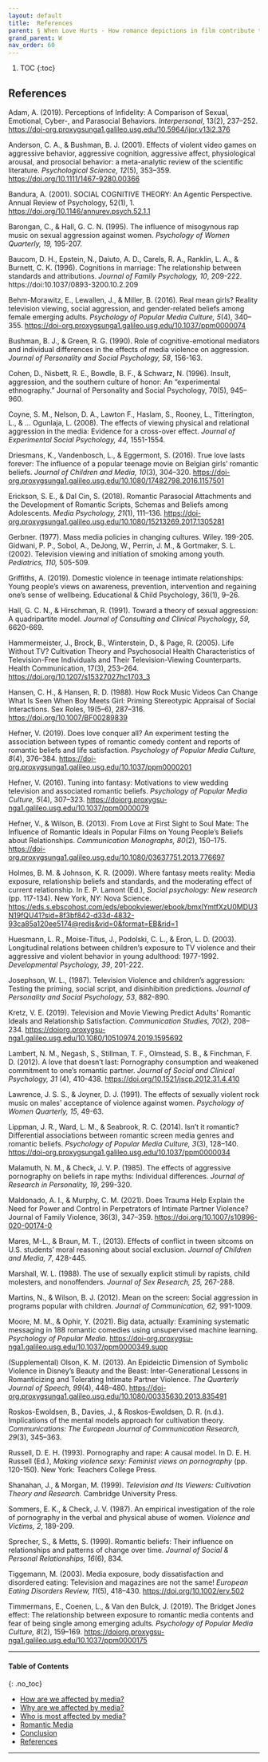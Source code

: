 ```yaml
---
layout: default
title:  References  
parent: § When Love Hurts - How romance depictions in film contribute to relationship abuse  
grand_parent: W 
nav_order: 60 
---
```

<style>
.dont-break-out {
  /* These are technically the same, but use both */
  overflow-wrap: break-word;
  word-wrap: break-word;

     -ms-word-break: break-all;
  /* This is the dangerous one in WebKit, as it breaks things wherever */
  word-break: break-all;
  /* Instead use this non-standard one: */
  word-break: break-word;
}

.youtube-container {
    position: relative;
    width: 100%;
    height: 0;
    padding-bottom: 56.25%;
}
.youtube-video {
    position: absolute;
    top: 0;
    left: 0;
    width: 100%;
    height: 100%;
}

</style>

<div class="dont-break-out" markdown="1">

1. TOC
{:toc}

## References
Adam, A. (2019). Perceptions of Infidelity: A Comparison of Sexual, Emotional, Cyber-, and Parasocial Behaviors. *Interpersonal*, 13(2), 237–252. https://doi-org.proxygsunga1.galileo.usg.edu/10.5964/ijpr.v13i2.376 

Anderson, C. A., & Bushman, B. J. (2001). Effects of violent video games on aggressive behavior, aggressive cognition, aggressive affect, physiological arousal, and prosocial behavior: a meta-analytic review of the scientific literature. *Psychological Science, 12*(5), 353–359. https://doi.org/10.1111/1467-9280.00366

Bandura, A. (2001). SOCIAL COGNITIVE THEORY: An Agentic Perspective. Annual Review of Psychology, 52(1), 1. https://doi.org/10.1146/annurev.psych.52.1.1 

Barongan, C., & Hall, G. C. N. (1995). The influence of misogynous rap music on sexual aggression against women. *Psychology of Women Quarterly, 19,* 195-207.

Baucom, D. H., Epstein, N., Daiuto, A. D., Carels, R. A., Ranklin, L. A., & Burnett, C. K. (1996). Cognitions in marriage: The relationship between standards and attributions. *Journal of Family Psychology, 10*, 209-222. https://doi:10.1037/0893-3200.10.2.209 

Behm-Morawitz, E., Lewallen, J., & Miller, B. (2016). Real mean girls? Reality television viewing, social aggression, and gender-related beliefs among female emerging adults. *Psychology of Popular Media Culture, 5*(4), 340–355. https://doi-org.proxygsunga1.galileo.usg.edu/10.1037/ppm0000074 

Bushman, B. J., & Green, R. G. (1990). Role of cognitive-emotional mediators and individual differences in the effects of media violence on aggression. *Journal of Personality and Social Psychology, 58*, 156-163.

Cohen, D., Nisbett, R. E., Bowdle, B. F., & Schwarz, N. (1996). Insult, aggression, and the southern culture of honor: An “experimental ethnography.” Journal of Personality and Social Psychology, 70(5), 945–960. 

Coyne, S. M., Nelson, D. A., Lawton F., Haslam, S., Rooney, L., Titterington, L., & … Ogunlaja, L. (2008). The effects of viewing physical and relational aggression in the media: Evidence for a cross-over effect. *Journal of Experimental Social Psychology, 44,* 1551-1554. 

Driesmans, K., Vandenbosch, L., & Eggermont, S. (2016). True love lasts forever: The influence of a popular teenage movie on Belgian girls’ romantic beliefs. *Journal of Children and Media, 10*(3), 304–320. https://doi-org.proxygsunga1.galileo.usg.edu/10.1080/17482798.2016.1157501 

Erickson, S. E., & Dal Cin, S. (2018). Romantic Parasocial Attachments and the Development of Romantic Scripts, Schemas and Beliefs among Adolescents. *Media Psychology, 21*(1), 111–136. https://doi-org.proxygsunga1.galileo.usg.edu/10.1080/15213269.2017.1305281 

Gerbner. (1977). Mass media policies in changing cultures. Wiley. 199-205. Gidwani, P. P., Sobol, A., DeJong, W., Perrin, J. M., & Gortmaker, S. L. (2002). Television viewing and initiation of smoking among youth. *Pediatrics, 110,* 505-509. 

Griffiths, A. (2019). Domestic violence in teenage intimate relationships: Young people’s views on awareness, prevention, intervention and regaining one’s sense of wellbeing. Educational & Child Psychology, 36(1), 9–26. 

Hall, G. C. N., & Hirschman, R. (1991). Toward a theory of sexual aggression: A quadripartite model. *Journal of Consulting and Clinical Psychology, 59,* 6620-669.

Hammermeister, J., Brock, B., Winterstein, D., & Page, R. (2005). Life Without TV? Cultivation Theory and Psychosocial Health Characteristics of Television-Free Individuals and Their Television-Viewing Counterparts. Health Communication, 17(3), 253–264. https://doi.org/10.1207/s15327027hc1703_3

Hansen, C. H., & Hansen, R. D. (1988). How Rock Music Videos Can Change What Is Seen When Boy Meets Girl: Priming Stereotypic Appraisal of Social Interactions. Sex Roles, 19(5–6), 287–316. https://doi.org/10.1007/BF00289839

Hefner, V. (2019). Does love conquer all? An experiment testing the association between types of romantic comedy content and reports of romantic beliefs and life satisfaction. *Psychology of Popular Media Culture, 8*(4), 376–384. https://doi-org.proxygsunga1.galileo.usg.edu/10.1037/ppm0000201 

Hefner, V. (2016). Tuning into fantasy: Motivations to view wedding television and associated romantic beliefs. *Psychology of Popular Media Culture, 5*(4), 307–323. https://doiorg.proxygsu-nga1.galileo.usg.edu/10.1037/ppm0000079 

Hefner, V., & Wilson, B. (2013). From Love at First Sight to Soul Mate: The Influence of Romantic Ideals in Popular Films on Young People’s Beliefs about Relationships. *Communication Monographs, 80*(2), 150–175. https://doi-org.proxygsunga1.galileo.usg.edu/10.1080/03637751.2013.776697 

Holmes, B. M. & Johnson, K. R. (2009). Where fantasy meets reality: Media exposure, relationship beliefs and standards, and the moderating effect of current relationship. In E. P. Lamont (Ed.), *Social psychology: New research* (pp. 117-134). New York, NY: Nova Science. https://eds.s.ebscohost.com/eds/ebookviewer/ebook/bmxlYmtfXzU0MDU3N19fQU41?sid=8f3bf842-d33d-4832-93ca85a120ee5174@redis&vid=0&format=EB&rid=1 

Huesmann, L. R., Moise-Titus, J., Podolski, C. L., & Eron, L. D. (2003). Longitudinal relations between children’s exposure to TV violence and their aggressive and violent behavior in young adulthood: 1977-1992. *Developmental Psychology, 39*, 201-222. 

Josephson, W. L., (1987). Television Violence and children’s aggression: Testing the priming, social script, and disinhibition predictions. *Journal of Personality and Social Psychology, 53*, 882-890. 

Kretz, V. E. (2019). Television and Movie Viewing Predict Adults’ Romantic Ideals and Relationship Satisfaction. *Communication Studies, 70*(2), 208–234. https://doiorg.proxygsu-nga1.galileo.usg.edu/10.1080/10510974.2019.1595692 

Lambert, N. M., Negash, S., Stillman, T. F., Olmstead, S. B., & Finchman, F. D. (2012). A love that doesn’t last: Pornography consumption and weakened commitment to one’s romantic partner. *Journal of Social and Clinical Psychology, 31* (4), 410-438. https://doi.org/10.1521/jscp.2012.31.4.410 

Lawrence, J. S. S., & Joyner, D. J. (1991). The effects of sexually violent rock music on males' acceptance of violence against women. *Psychology of Women Quarterly, 15*, 49-63. 

Lippman, J. R., Ward, L. M., & Seabrook, R. C. (2014). Isn’t it romantic? Differential associations between romantic screen media genres and romantic beliefs. *Psychology of Popular Media Culture, 3*(3), 128–140. https://doi-org.proxygsunga1.galileo.usg.edu/10.1037/ppm0000034 

Malamuth, N. M., & Check, J. V. P. (1985). The effects of aggressive pornography on beliefs in rape myths: Individual differences. *Journal of Research in Personality, 19*, 299-320.

Maldonado, A. I., & Murphy, C. M. (2021). Does Trauma Help Explain the Need for Power and Control in Perpetrators of Intimate Partner Violence? Journal of Family Violence, 36(3), 347–359. https://doi.org/10.1007/s10896-020-00174-0 

Mares, M-L., & Braun, M. T., (2013). Effects of conflict in tween sitcoms on U.S. students’ moral reasoning about social exclusion. *Journal of Children and Media, 7*, 428-445. 

Marshall, W. L. (1988). The use of sexually explicit stimuli by rapists, child molesters, and nonoffenders. *Journal of Sex Research, 25,* 267-288.

Martins, N., & Wilson, B. J. (2012). Mean on the screen: Social aggression in programs popular with children. *Journal of Communication, 62,* 991-1009. 

Moore, M. M., & Ophir, Y. (2021). Big data, actually: Examining systematic messaging in 188 romantic comedies using unsupervised machine learning. *Psychology of Popular Media.* https://doi-org.proxygsu-nga1.galileo.usg.edu/10.1037/ppm0000349.supp 

(Supplemental) Olson, K. M. (2013). An Epideictic Dimension of Symbolic Violence in Disney’s Beauty and the Beast: Inter-Generational Lessons in Romanticizing and Tolerating Intimate Partner Violence. *The Quarterly Journal of Speech, 99*(4), 448–480. https://doi-org.proxygsunga1.galileo.usg.edu/10.1080/00335630.2013.835491 

Roskos-Ewoldsen, B., Davies, J., & Roskos-Ewoldsen, D. R. (n.d.). Implications of the mental models approach for cultivation theory. *Communications: The European Journal of Communication Research, 29*(3), 345–363. 

Russell, D. E. H. (1993). Pornography and rape: A causal model. In D. E. H. Russell (Ed.), *Making violence sexy: Feminist views on pornography* (pp. 120-150). New York: Teachers College Press.

Shanahan, J., & Morgan, M. (1999). *Television and Its Viewers: Cultivation Theory and Research.* Cambridge University Press. 

Sommers, E. K., & Check, J. V. (1987). An empirical investigation of the role of pornography in the verbal and physical abuse of women. *Violence and Victims, 2*, 189-209. 

Sprecher, S., & Metts, S. (1999). Romantic beliefs: Their influence on relationships and patterns of change over time. *Journal of Social & Personal Relationships, 16*(6), 834. 

Tiggemann, M. (2003). Media exposure, body dissatisfaction and disordered eating: Television and magazines are not the same! *European Eating Disorders Review, 11*(5), 418–430. https://doi.org/10.1002/erv.502 

Timmermans, E., Coenen, L., & Van den Bulck, J. (2019). The Bridget Jones effect: The relationship between exposure to romantic media contents and fear of being single among emerging adults. *Psychology of Popular Media Culture, 8*(2), 159–169. https://doiorg.proxygsu-nga1.galileo.usg.edu/10.1037/ppm0000175


***

#### Table of Contents
{: .no_toc}

<ul><li> <a href="/docs/W/When-Love-Hurts-How-romance-depictions-in-film-contribute-to-relationship-abuse-1/">
How are we affected by media?</a></li><li> <a href="/docs/W/When-Love-Hurts-How-romance-depictions-in-film-contribute-to-relationship-abuse-2/">
Why are we affected by media?</a></li><li> <a href="/docs/W/When-Love-Hurts-How-romance-depictions-in-film-contribute-to-relationship-abuse-3/">
Who is most affected by media?</a></li><li> <a href="/docs/W/When-Love-Hurts-How-romance-depictions-in-film-contribute-to-relationship-abuse-4/">
Romantic Media</a></li><li> <a href="/docs/W/When-Love-Hurts-How-romance-depictions-in-film-contribute-to-relationship-abuse-5/">
Conclusion</a></li><li> <a href="/docs/W/When-Love-Hurts-How-romance-depictions-in-film-contribute-to-relationship-abuse-6/">
References</a></li></ul>

***

</div>
